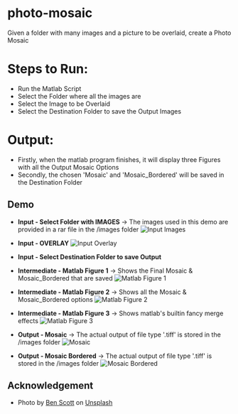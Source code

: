 # photo-mosaic
Given a folder with many images and a picture to be overlaid, create a Photo Mosaic

# Steps to Run:
* Run the Matlab Script
* Select the Folder where all the images are
* Select the Image to be Overlaid
* Select the Destination Folder to save the Output Images

# Output:
* Firstly, when the matlab program finishes, it will display three Figures with all the Output Mosaic Options
* Secondly, the chosen 'Mosaic' and 'Mosaic_Bordered' will be saved in the Destination Folder

## Demo
* **Input - Select Folder with IMAGES** -> The images used in this demo are provided in a rar file in the /images folder
![Input Images](/images/Input_Images.JPG)

* **Input - OVERLAY**
![Input Overlay](/images/Input_Overlay.jpg)

* **Input - Select Destination Folder to save Output**

* **Intermediate - Matlab Figure 1** -> Shows the Final Mosaic & Mosaic_Bordered that are saved
![Matlab Figure 1](/images/Intermediate_fig1.JPG)

* **Intermediate - Matlab Figure 2** -> Shows all the Mosaic & Mosaic_Bordered options
![Matlab Figure 2](/images/Intermediate_fig2.JPG)

* **Intermediate - Matlab Figure 3** -> Shows matlab's builtin fancy merge effects
![Matlab Figure 3](/images/Intermediate_fig3.JPG)

* **Output - Mosaic** -> The actual output of file type '.tiff' is stored in the /images folder
![Mosaic](/images/Output_Mosaic.jpg)

* **Output - Mosaic Bordered** -> The actual output of file type '.tiff' is stored in the /images folder
![Mosaic Bordered](/images/Output_Mosaic_Bordered.jpg)

## Acknowledgement
* <span>Photo by <a href="https://unsplash.com/@ben_scott_photography?utm_source=unsplash&amp;utm_medium=referral&amp;utm_content=creditCopyText">Ben Scott</a> on <a href="/s/photos/face?utm_source=unsplash&amp;utm_medium=referral&amp;utm_content=creditCopyText">Unsplash</a></span>
